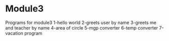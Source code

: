 # Module3
Programs for module3
1-hello world
2-greets user by name
3-greets me and teacher by name
4-area of circle
5-mgp converter
6-temp converter
7-vacation program

